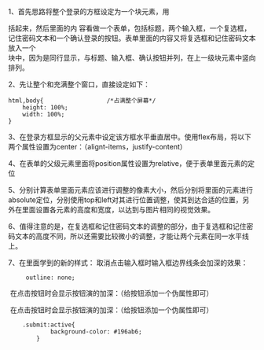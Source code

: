 1、首先思路将整个登录的方框设定为一个块元素，用<div></div>括起来，然后里面的内 容看做一个表单，包括标题，两个输入框，一个复选框，记住密码文本和一个确认登录的按钮。表单里面的内容又将复选框和记住密码文本放入一个<div></div>块中，因为是同行显示，与标题、输入框、确认按钮并列，在上一级块元素中竖向排列。

2、先让整个<html></html>和<body></body>充满整个窗口，直接设定如下：

```
html,body{                  /*占满整个屏幕*/
    height: 100%;
    width: 100%;
}
```

3、在登录方框显示的父元素中设定该方框水平垂直居中。使用flex布局，将以下两个属性设置为center：（alignt-items，justify-content）

4、在表单的父级元素里面将position属性设置为relative，便于表单里面元素的定位

5、分别计算表单里面元素应该进行调整的像素大小，然后分别将里面的元素进行absolute定位，分别使用top和left对其进行位置调整，使其到达合适的位置，另外在里面设置各元素的高度和宽度，以达到与图片相同的视觉效果。

6、值得注意的是，在复选框和记住密码文本的调整的部分，由于复选框和记住密码文本的高度不同，所以还需要比较微小的调整，才能让两个元素在同一水平线上。

7、在里面学到的新的样式：
    取消点击输入框时输入框边界线条会加深的效果：

```
     outline: none;
```

​    在点击按钮时会显示按钮演的加深：（给按钮添加一个伪属性即可）

​    在点击按钮时会显示按钮演的加深：（给按钮添加一个伪属性即可）

```
    .submit:active{
            background-color: #196ab6;
        }
```

​    